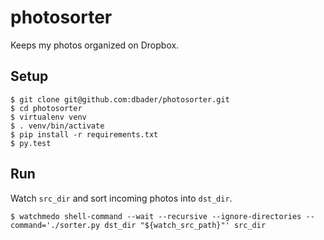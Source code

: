 photosorter
===========

Keeps my photos organized on Dropbox.

## Setup
    $ git clone git@github.com:dbader/photosorter.git
    $ cd photosorter
    $ virtualenv venv
    $ . venv/bin/activate
    $ pip install -r requirements.txt
    $ py.test

## Run

Watch `src_dir` and sort incoming photos into `dst_dir`.

    $ watchmedo shell-command --wait --recursive --ignore-directories --command='./sorter.py dst_dir "${watch_src_path}"' src_dir
